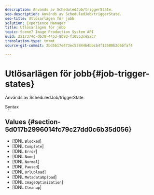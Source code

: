 ```yaml
---
description: Används av ScheduledJob/triggerState.
seo-description: Används av ScheduledJob/triggerState.
seo-title: Utlösarlägen för jobb
solution: Experience Manager
title: Utlösarlägen för jobb
topic: Scene7 Image Production System API
uuid: 2217374c-db38-4453-8b93-f10553ce52c7
translation-type: tm+mt
source-git-commit: 2bd5b17e473ec53844b4bbcb4f13580b2d6bfaf4

---
```



# Utlösarlägen för jobb{#job-trigger-states}

Används av ScheduledJob/triggerState.

Syntax

## Values {#section-5d017b2996014fc79c27dd0c6b35d056}

* [!DNL `Blocked`]
* [!DNL `Complete`]
* [!DNL `Error`]
* [!DNL `None`]
* [!DNL `Normal`]
* [!DNL `Paused`]
* [!DNL `UrlUpload`]
* [!DNL `MetadataUpload`]
* [!DNL `ImageOptimization`]
* [!DNL `Cleanup`]

